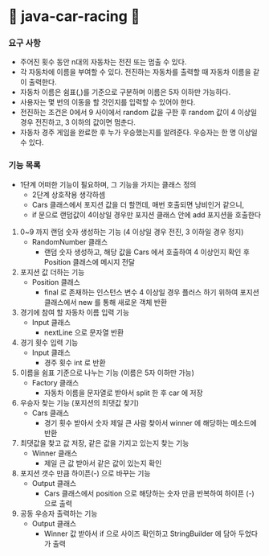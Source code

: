 # 🚙 java-car-racing 🚗

### 요구 사항

- 주어진 횟수 동안 n대의 자동차는 전진 또는 멈출 수 있다.
- 각 자동차에 이름을 부여할 수 있다. 전진하는 자동차를 출력할 때 자동차 이름을 같이 출력한다.
- 자동차 이름은 쉼표(,)를 기준으로 구분하며 이름은 5자 이하만 가능하다.
- 사용자는 몇 번의 이동을 할 것인지를 입력할 수 있어야 한다.
- 전진하는 조건은 0에서 9 사이에서 random 값을 구한 후 random 값이 4 이상일 경우 전진하고, 3 이하의 값이면 멈춘다.
- 자동차 경주 게임을 완료한 후 누가 우승했는지를 알려준다. 우승자는 한 명 이상일 수 있다.

### 기능 목록


- 1단계 어떠한 기능이 필요하며, 그 기능을 가지는 클래스 정의
  - 2단계 상호작용 생각하셈
  - Cars 클래스에서 포지션 값을 더 할껀데, 매번 호출되면 낭비인거 같으니, 
  - if 문으로 랜덤값이 4이상일 경우만 포지션 클래스 안에 add 포지션을 호출한다


1. 0~9 까지 랜덤 숫자 생성하는 기능 (4 이상일 경우 전진, 3 이하일 경우 정지)
   - RandomNumber 클래스
     - 랜덤 숫자 생성하고, 해당 값을 Cars 에서 호출하여 4 이상인지 확인 후 Position 클래스에 메시지 전달
2. 포지션 값 더하는 기능
   - Position 클래스
      - final 로 존재하는 인스턴스 변수 4 이상일 경우 플러스 하기 위하여 포지션 클래스에서 new 를 통해 새로운 객체 반환 
3. 경기에 참여 할 자동차 이름 입력 기능
   - Input 클래스
      - nextLine 으로 문자열 반환
4. 경기 횟수 입력 기능
   - Input 클래스
      - 경주 횟수 int 로 반환
5. 이름을 쉼표 기준으로 나누는 기능 (이름은 5자 이하만 가능)
   - Factory 클래스
      - 자동차 이름을 문자열로 받아서 split 한 후 car 에 저장
6. 우승자 찾는 기능 (포지션의 최댓값 찾기)
   - Cars 클래스
      - 경기 횟수 받아서 숫자 제일 큰 사람 찾아서 winner 에 해당하는 메소드에 반환
7. 최댓값을 찾고 값 저장, 같은 값을 가지고 있는지 찾는 기능
   - Winner 클래스
      - 제일 큰 값 받아서 같은 값이 있는지 확인
8. 포지션 갯수 만큼 하이픈(-) 으로 바꾸는 기능
   - Output 클래스
      - Cars 클래스에서 position 으로 해당하는 숫자 만큼 반복하여 하이픈 (-) 으로 출력  
9. 공동 우승자 출력하는 기능
   - Output 클래스
      - Winner 값 받아서 if 으로 사이즈 확인하고 StringBuilder 에 담아 두었다가 출력
